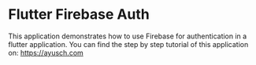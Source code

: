 # Flutter Firebase Auth

This application demonstrates how to use Firebase for authentication in a flutter application. 
You can find the step by step tutorial of this application on: https://ayusch.com
